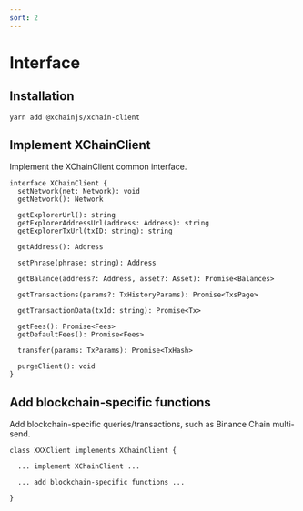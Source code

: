 ```yaml
---
sort: 2
---
```


# Interface

## Installation

```
yarn add @xchainjs/xchain-client
```

## Implement XChainClient

Implement the XChainClient common interface.
```
interface XChainClient {
  setNetwork(net: Network): void
  getNetwork(): Network

  getExplorerUrl(): string
  getExplorerAddressUrl(address: Address): string
  getExplorerTxUrl(txID: string): string

  getAddress(): Address

  setPhrase(phrase: string): Address

  getBalance(address?: Address, asset?: Asset): Promise<Balances>

  getTransactions(params?: TxHistoryParams): Promise<TxsPage>

  getTransactionData(txId: string): Promise<Tx>

  getFees(): Promise<Fees>
  getDefaultFees(): Promise<Fees>

  transfer(params: TxParams): Promise<TxHash>

  purgeClient(): void
}
```

## Add blockchain-specific functions

Add blockchain-specific queries/transactions, such as Binance Chain multi-send.

```
class XXXClient implements XChainClient {

  ... implement XChainClient ...

  ... add blockchain-specific functions ...
  
}
```